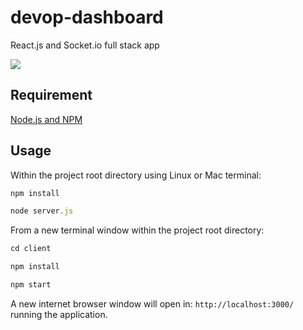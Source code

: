 # devop-dashboard
React.js and Socket.io full stack app

![](https://github.com/eunier14/devop-dashboard/blob/master/media/devop-dashboard.gif)

## Requirement
[Node.js and NPM](https://nodejs.org/en/)

## Usage
Within the project root directory using Linux or Mac terminal:
```javascript
npm install
```
```javascript
node server.js
```

From a new terminal window within the project root directory:
```javascript
cd client
```
```javascript
npm install
```
```javascript
npm start
```
A new internet browser window will open in: `http://localhost:3000/` running the application.


